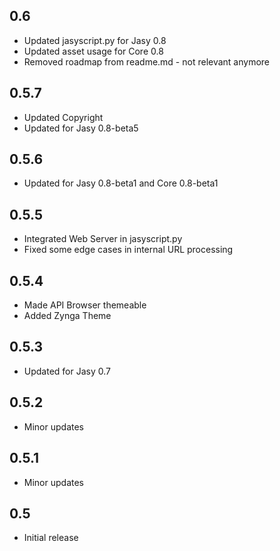 ## 0.6

- Updated jasyscript.py for Jasy 0.8
- Updated asset usage for Core 0.8
- Removed roadmap from readme.md - not relevant anymore

## 0.5.7

- Updated Copyright
- Updated for Jasy 0.8-beta5

## 0.5.6

- Updated for Jasy 0.8-beta1 and Core 0.8-beta1

## 0.5.5

- Integrated Web Server in jasyscript.py
- Fixed some edge cases in internal URL processing

## 0.5.4

- Made API Browser themeable
- Added Zynga Theme

## 0.5.3

- Updated for Jasy 0.7

## 0.5.2

- Minor updates

## 0.5.1

- Minor updates

## 0.5

- Initial release